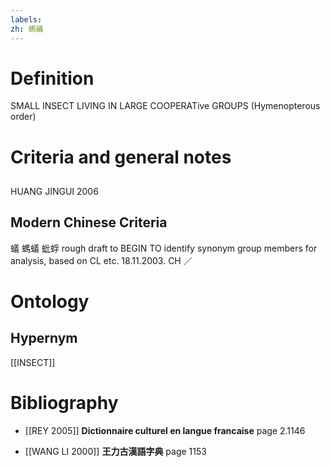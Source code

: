 ```yaml
---
labels: 
zh: 螞蟻
---
```


# Definition
SMALL INSECT LIVING IN LARGE COOPERATive GROUPS (Hymenopterous order)
# Criteria and general notes
## 
HUANG JINGUI 2006
## Modern Chinese Criteria
蟻
螞蟻
蚍蜉
rough draft to BEGIN TO identify synonym group members for analysis, based on CL etc. 18.11.2003. CH ／
# Ontology

## Hypernym
[[INSECT]]
# Bibliography
- [[REY 2005]]
**Dictionnaire culturel en langue francaise** page 2.1146

- [[WANG LI 2000]]
**王力古漢語字典** page 1153
